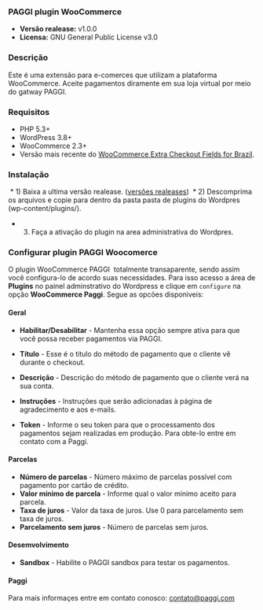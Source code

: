 
### PAGGI plugin WooCommerce

- **Versão realease:** v1.0.0
- **Licensa:** GNU General Public License v3.0

### Descrição
Este é uma extensão para e-comerces que utilizam a plataforma WooCommerce. Aceite pagamentos diramente em sua loja virtual por meio do gatway PAGGI.

### Requisitos
*  PHP 5.3+
*  WordPress 3.8+
*  WooCommerce 2.3+
*  Versão mais recente do [WooCommerce Extra Checkout Fields for Brazil](http://wordpress.org/plugins/woocommerce-extra-checkout-fields-for-brazil/).

### Instalação
  * 1) Baixa a ultima versão realease. ([versões realeases](https://github.com/paggi-com/woocommerce-paggi/releases))
  * 2) Descomprima os arquivos e copie para dentro da pasta pasta de plugins do Wordpres (wp-content/plugins/).
  * 3) Faça a ativação do plugin na area administrativa do Wordpres.
  
### Configurar plugin PAGGI Woocomerce

O plugin WooCommerce PAGGI  totalmente transaparente, sendo assim você configura-lo de acordo suas necessidades. Para isso acesso a área de **Plugins** no painel adminstrativo do Wordpress e clique em ```configure``` na opção **WooCommerce Paggi**.
Segue as opcões disponiveis:

#### Geral

 * **Habilitar/Desabilitar** - Mantenha essa opção sempre ativa para que você possa receber pagamentos via PAGGI.
 * **Título** - Esse é o titulo do método de pagamento que o cliente vê durante o checkout.
 * **Descrição** - Descrição do método de pagamento que o cliente verá na sua conta.
 * **Instruções** - Instruções que serão adicionadas à página de agradecimento e aos e-mails.
 
 * **Token** - Informe o seu token para que o processamento dos pagamentos sejam realizadas em produção. Para obte-lo entre em contato com a Paggi.
 
#### Parcelas

 * **Número de parcelas** - Número máximo de parcelas possível com pagamento por cartão de crédito.
 * **Valor mínimo de parcela** - Informe qual o valor mínimo aceito para parcela.
 * **Taxa de juros** - Valor da taxa de juros. Use 0 para parcelamento sem taxa de juros.
 * **Parcelamento sem juros** - Número de parcelas sem juros.
 
#### Desemvolvimento

 * **Sandbox** - Habilite o PAGGI sandbox para testar os pagamentos.
 
#### Paggi

Para mais informaçes entre em contato conosco: contato@paggi.com
